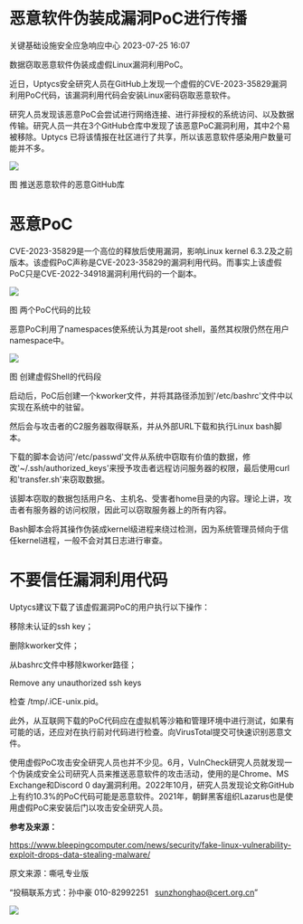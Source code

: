 #  恶意软件伪装成漏洞PoC进行传播   
 关键基础设施安全应急响应中心   2023-07-25 16:07  
  
数据窃取恶意软件伪装成虚假Linux漏洞利用PoC。  
  
近日，Uptycs安全研究人员在GitHub上发现一个虚假的CVE-2023-35829漏洞利用PoC代码，该漏洞利用代码会安装Linux密码窃取恶意软件。  
  
研究人员发现该恶意PoC会尝试进行网络连接、进行非授权的系统访问、以及数据传输。研究人员一共在3个GitHub仓库中发现了该恶意PoC漏洞利用，其中2个易被移除。Uptycs 已将该情报在社区进行了共享，所以该恶意软件感染用户数量可能并不多。  
  
![](https://mmbiz.qpic.cn/sz_mmbiz_png/wpkib3J60o2iboOkcGbCQbmryM5HNkRDHzoXlQVXHKdeFvLcOwDB7I5H4LEyC4vvzEur0YsoPZNklNbO0KGGgMKw/640?wx_fmt=png&wxfrom=13 "")  
  
图 推送恶意软件的恶意GitHub库  
# 恶意PoC  
  
CVE-2023-35829是一个高位的释放后使用漏洞，影响Linux kernel 6.3.2及之前版本。该虚假PoC声称是CVE-2023-35829的漏洞利用代码。而事实上该虚假PoC只是CVE-2022-34918漏洞利用代码的一个副本。  
  
![](https://mmbiz.qpic.cn/sz_mmbiz_png/wpkib3J60o2iboOkcGbCQbmryM5HNkRDHzKjRmfwL21QwiavczpzltpKd7OtYahEnibD9nQ0JXYOjzgMarksibrVcsg/640?wx_fmt=png&wxfrom=5&wx_lazy=1&wx_co=1 "")  
  
图 两个PoC代码的比较  
  
恶意PoC利用了namespaces使系统认为其是root shell，虽然其权限仍然在用户namespace中。  
  
![](https://mmbiz.qpic.cn/sz_mmbiz_png/wpkib3J60o2iboOkcGbCQbmryM5HNkRDHzGzXF4L04DrsQ0WrOC9B6r10mZuxs4FnCjvCwD54LqaOBgZc8xRTjPg/640?wx_fmt=png&wxfrom=5&wx_lazy=1&wx_co=1 "")  
  
图 创建虚假Shell的代码段  
  
启动后，PoC后创建一个kworker文件，并将其路径添加到'/etc/bashrc'文件中以实现在系统中的驻留。  
  
然后会与攻击者的C2服务器取得联系，并从外部URL下载和执行Linux bash脚本。  
  
下载的脚本会访问'/etc/passwd'文件从系统中窃取有价值的数据，修改'~/.ssh/authorized_keys'来授予攻击者远程访问服务器的权限，最后使用curl和'transfer.sh'来窃取数据。  
  
该脚本窃取的数据包括用户名、主机名、受害者home目录的内容。理论上讲，攻击者有服务器的访问权限，因此可以窃取服务器上的所有内容。  
  
Bash脚本会将其操作伪装成kernel级进程来绕过检测，因为系统管理员倾向于信任kernel进程，一般不会对其日志进行审查。  
# 不要信任漏洞利用代码  
  
Uptycs建议下载了该虚假漏洞PoC的用户执行以下操作：  
  
移除未认证的ssh key；  
  
删除kworker文件；  
  
从bashrc文件中移除kworker路径；  
  
Remove any unauthorized ssh keys  
  
检查 /tmp/.iCE-unix.pid。  
  
此外，从互联网下载的PoC代码应在虚拟机等沙箱和管理环境中进行测试，如果有可能的话，还应对在执行前对代码进行检查。向VirusTotal提交可快速识别恶意文件。  
  
使用虚假PoC攻击安全研究人员也并不少见。6月，VulnCheck研究人员就发现一个伪装成安全公司研究人员来推送恶意软件的攻击活动，使用的是Chrome、MS Exchange和Discord 0 day漏洞利用。2022年10月，研究人员发现论文称GitHub上有约10.3%的PoC代码可能是恶意软件。2021年，朝鲜黑客组织Lazarus也是使用虚假PoC来安装后门以攻击安全研究人员。  
  
**参考及来源：**  
  
https://www.bleepingcomputer.com/news/security/fake-linux-vulnerability-exploit-drops-data-stealing-malware/  
  
  
  
原文来源：嘶吼专业版  
  
“投稿联系方式：孙中豪 010-82992251   sunzhonghao@cert.org.cn”  
  
![](https://mmbiz.qpic.cn/sz_mmbiz_jpg/iaz5iaQYxGogvC8qicuLNlkT5ibJnwu1leQiabRVqFk4Sb3q1fqrDhicLBNAqVY4REuTetY1zBYuUdic0nVhZR4FHpAfg/640?wx_fmt=jpeg&wxfrom=5&wx_lazy=1&wx_co=1 "")  
  
